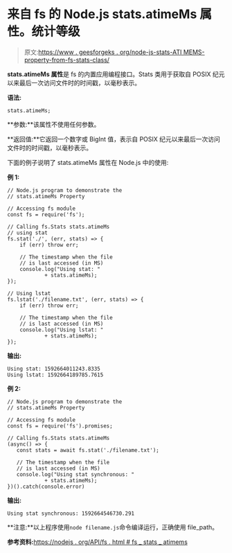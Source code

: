 # 来自 fs 的 Node.js stats.atimeMs 属性。统计等级

> 原文:[https://www . geesforgeks . org/node-js-stats-ATI MEMS-property-from-fs-stats-class/](https://www.geeksforgeeks.org/node-js-stats-atimems-property-from-fs-stats-class/)

**stats.atimeMs 属性**是 fs 的内置应用编程接口。Stats 类用于获取自 POSIX 纪元以来最后一次访问文件时的时间戳，以毫秒表示。

**语法:**

```
stats.atimeMs;
```

**参数:**该属性不使用任何参数。

**返回值:**它返回一个数字或 BigInt 值，表示自 POSIX 纪元以来最后一次访问文件时的时间戳，以毫秒表示。

下面的例子说明了 stats.atimeMs 属性在 Node.js 中的使用:

**例 1:**

```
// Node.js program to demonstrate the   
// stats.atimeMs Property

// Accessing fs module
const fs = require('fs');

// Calling fs.Stats stats.atimeMs
// using stat
fs.stat('./', (err, stats) => {
    if (err) throw err;

    // The timestamp when the file
    // is last accessed (in MS) 
    console.log("Using stat: "
            + stats.atimeMs);
});

// Using lstat
fs.lstat('./filename.txt', (err, stats) => {
    if (err) throw err;

    // The timestamp when the file 
    // is last accessed (in MS) 
    console.log("Using lstat: "
            + stats.atimeMs);
});
```

**输出:**

```
Using stat: 1592664011243.8335
Using lstat: 1592664189785.7615

```

**例 2:**

```
// Node.js program to demonstrate the   
// stats.atimeMs Property

// Accessing fs module
const fs = require('fs').promises;

// Calling fs.Stats stats.atimeMs
(async() => {
   const stats = await fs.stat('./filename.txt');

   // The timestamp when the file 
   // is last accessed (in MS) 
   console.log("Using stat synchronous: "
            + stats.atimeMs);
})().catch(console.error)
```

**输出:**

```
Using stat synchronous: 1592664546730.291

```

**注意:**以上程序使用`node filename.js`命令编译运行，正确使用 file_path。

**参考资料:**[https://nodejs . org/API/fs . html # fs _ stats _ atimems](https://nodejs.org/api/fs.html#fs_stats_atimems)